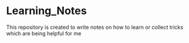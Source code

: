 # Learning_Notes
This repository is created to write notes on how to learn or collect tricks which are being helpful for me
